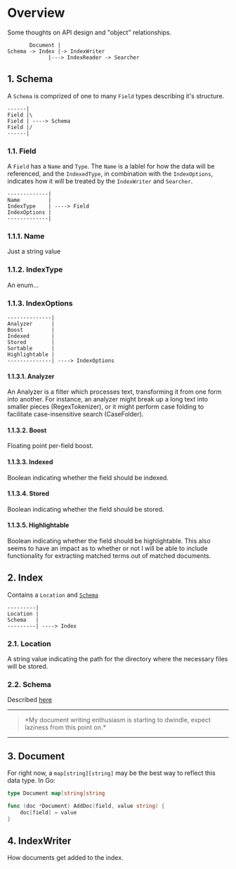 # Overview

Some thoughts on API design and "object" relationships.

```
       Document |
Schema -> Index |-> IndexWriter
             |---> IndexReader -> Searcher
```


## <a id="schema"></a>1. Schema

A `Schema` is comprized of  one to many `Field` types describing it's structure.

```
------|
Field |\
Field | ----> Schema
Field |/
------|
```


### 1.1. Field

A `Field` has a `Name` and  `Type`. The `Name` is a lablel for how the data will be referenced, and the `IndexedType`, in combination with the `IndexOptions`, indicates how it will be treated by the `IndexWriter` and `Searcher`.

```
-------------|
Name         |
IndexType    | ----> Field
IndexOptions |
-------------|

```


### 1.1.1. Name

Just a string value


### 1.1.2. IndexType

An enum...


### 1.1.3. IndexOptions

```
--------------|
Analyzer      |
Boost         |
Indexed       |
Stored        |
Sortable      |
Highlightable |
--------------| ----> IndexOptions
```

#### 1.1.3.1. Analyzer

An Analyzer is a filter which processes text, transforming it from one form into another. For instance, an analyzer might break up a long text into smaller pieces (RegexTokenizer), or it might perform case folding to facilitate case-insensitive search (CaseFolder).


#### 1.1.3.2. Boost

Floating point per-field boost.


#### 1.1.3.3. Indexed

Boolean indicating whether the field should be indexed.


#### 1.1.3.4. Stored

Boolean indicating whether the field should be stored.


#### 1.1.3.5. Highlightable

Boolean indicating whether the field should be highlightable. This also seems to have an impact as to whether or not I will be able to include functionality for extracting matched terms out of matched documents.


## 2. Index

Contains a `Location` and [`Schema`](#schema)

```
---------|
Location |
Schema   |
---------| ----> Index
```


###  2.1. Location

A string value indicating the path for the directory where the necessary files will be stored.


### 2.2. Schema

Described [here](#schema)

<hr/>
<blockquote>
*My document writing enthusiasm is starting to dwindle, expect laziness from this point on.*
</blockquote>
<hr/>

## 3. Document

For right now, a `map[string][string]` may be the best way to reflect this data type.
In Go:
```go
type Document map[string]string

func (doc *Document) AddDoc(field, value string) {
    doc[field] = value
}
```

## 4. IndexWriter

How documents get added to the index.
